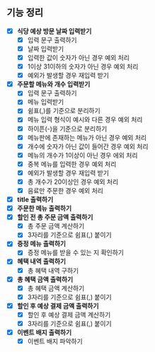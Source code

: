 ## 기능 정리
- [x] **식당 예상 방문 날짜 입력받기**
  - [x] 입력 문구 출력하기
  - [x] 날짜 입력받기
  - [x] 입력한 값이 숫자가 아닌 경우 예외 처리
  - [x] 1이상 31이하의 숫자가 아닌 경우 예외 처리
  - [x] 예외가 발생할 경우 재입력 받기
- [x] **주문할 메뉴와 개수 입력받기**
  - [x] 입력 문구 출력하기
  - [x] 메뉴 입력받기
  - [x] 쉼표(,)를 기준으로 분리하기
  - [x] 메뉴 입력 형식이 예시와 다른 경우 예외 처리
  - [x] 하이픈(-)을 기준으로 분리하기
  - [x] 메뉴판에 존재하는 메뉴가 아닌 경우 예외 처리
  - [x] 개수에 숫자가 아닌 값이 들어간 경우 예외 처리
  - [x] 메뉴의 개수가 1이상이 아닌 경우 에외 처리
  - [x] 중복 메뉴를 입력한 경우 예외 처리
  - [x] 예외가 발생할 경우 재입력 받기
  - [x] 총 개수가 20이상인 경우 예외 처리
  - [x] 음료만 주문한 경우 예외 처리
- [x] **title 출력하기**
- [x] **주문한 메뉴 출력하기**
- [x] **할인 전 총 주문 금액 출력하기**
  - [x] 총 주문 금액 계산하기
  - [x] 3자리를 기준으로 쉼표(,) 붙이기
- [x] **증정 메뉴 출력하기**
  - [x] 증정 메뉴를 받을 수 있는 지 확인하기
- [x] **혜택 내역 출력하기**
  - [x] 총 혜택 내역 구하기
- [x] **총 혜택 금액 출력하기**
  - [x] 총 혜택 금액 계산하기
  - [x] 3자리를 기준으로 쉼표(,) 붙이기
- [x] **할인 후 예상 결제 금액 출력하기**
  - [x] 할인 후 예상 결제 금액 계산하기
  - [x] 3자리를 기준으로 쉼표(,) 붙이기
- [x] **이벤트 배지 출력하기**
  - [x] 이벤트 배지 파악하기